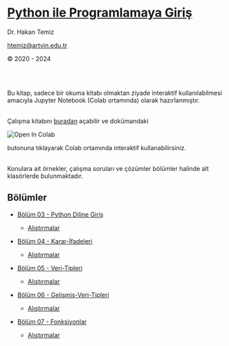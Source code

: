 # [Python ile Programlamaya Giriş](Python-ile-Programlamaya-Giris.ipynb) 
Dr. Hakan Temiz

htemiz@artvin.edu.tr

&copy; 2020 - 2024

</br>
&nbsp;

Bu kitap, sadece bir okuma kitabı olmaktan ziyade interaktif kullanılabilmesi amacıyla Jupyter Notebook (Colab ortamında) olarak hazırlanmıştır. 
</br>
&nbsp;

Çalışma kitabını [buradan](Python-ile-Programlamaya-Giris.ipynb) açabilir ve dokümandaki

<img src="https://colab.research.google.com/assets/colab-badge.svg" alt="Open In Colab"/> 

butonuna tıklayarak Colab ortamında interaktif kullanabilirsiniz.
</br>
&nbsp;

Konulara ait örnekler, çalışma soruları ve çözümler bölümler halinde alt klasörlerde bulunmaktadır.

## Bölümler

* [Bölüm 03 - Python Diline Giriş](Bolum-03-Python-Diline-Giris/)
  
  * [Alıştırmalar](Bolum-03-Python-Diline-Giris/Exercises_Pythona_Giris.ipynb)


* [Bölüm 04 - Karar-İfadeleri](Bolum-04-Karar-İfadeleri/)
  
  * [Alıştırmalar](Bolum-04-Karar-İfadeleri/Exercises_Karar_Ifadeleri.ipynb)


* [Bölüm 05 - Veri-Tipleri](Bolum-05-Veri-Tipleri/)
  
  * [Alıştırmalar](Bolum-05-Veri-Tipleri/Exercises_Veri_Tipleri.ipynb)


* [Bölüm 06 - Gelişmiş-Veri-Tipleri](Bolum-06-Gelişmiş-Veri-Tipleri/)
  
  * [Alıştırmalar](Bolum-06-Gelişmiş-Veri-Tipleri/Exercises_Gelismis_Veri_Tipleri.ipynb)


* [Bölüm 07 - Fonksiyonlar](Bolum-07-Fonksiyonlar/)
  
  * [Alıştırmalar](Bolum-07-Fonksiyonlar/Exercises_Fonksiyonlar.ipynb)

